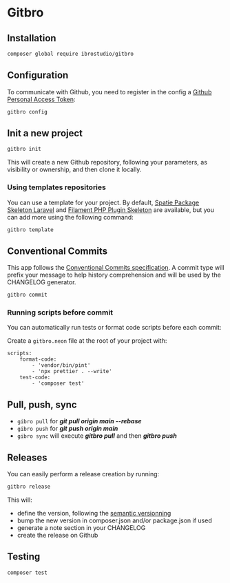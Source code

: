 # Gitbro

## Installation
```bash
composer global require ibrostudio/gitbro
```

## Configuration
To communicate with Github, you need to register in the config a [Github Personal Access Token](https://github.com/settings/tokens):
```bash
gitbro config
```

## Init a new project
```bash
gitbro init
```
This will create a new Github repository, following your parameters, as visibility or ownership, and then clone it locally.

### Using templates repositories
You can use a template for your project. By default, [Spatie Package Skeleton Laravel](https://github.com/spatie/package-skeleton-laravel) and [Filament PHP Plugin Skeleton](https://github.com/filamentphp/plugin-skeleton) are available, but you can add more using the following command:
```bash
gitbro template
```

## Conventional Commits
This app follows the [Conventional Commits specification](https://www.conventionalcommits.org/en/v1.0.0/).
A commit type will prefix your message to help history comprehension and will be used by the CHANGELOG generator.
```bash
gitbro commit
```

### Running scripts before commit
You can automatically run tests or format code scripts before each commit:

Create a `gitbro.neon` file at the root of your project with:
```neon
scripts:
    format-code:
        - 'vendor/bin/pint'
        - 'npx prettier . --write'
    test-code:
        - 'composer test'
```

## Pull, push, sync
- `gibro pull` for ***git pull origin main --rebase***
- `gibro push` for ***git push origin main***
- `gibro sync` will execute ***gitbro pull*** and then ***gitbro push***

## Releases
You can easily perform a release creation by running:
```bash
gitbro release
```
This will:
- define the version, following the [semantic versionning](https://semver.org/)
- bump the new version in composer.json and/or package.json if used
- generate a note section in your CHANGELOG
- create the release on Github

## Testing

```bash
composer test
```
